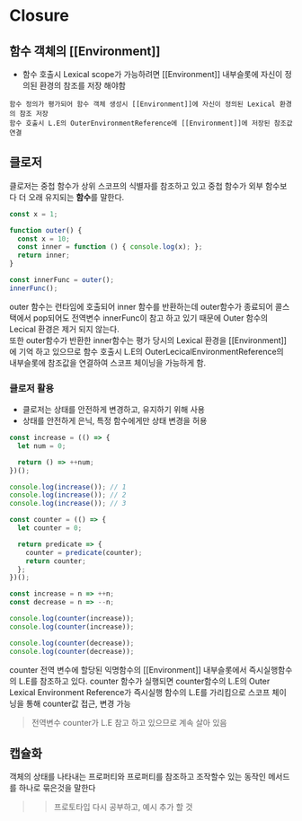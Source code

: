 # Closure

## 함수 객체의 [[Environment]]

- 함수 호출시 Lexical scope가 가능하려면 [[Environment]] 내부슬롯에 자신이 정의된 환경의 참조를 저장 해야함  

```
함수 정의가 평가되어 함수 객체 생성시 [[Environment]]에 자신이 정의된 Lexical 환경의 참조 저장  
함수 호출시 L.E의 OuterEnvironmentReference에 [[Environment]]에 저장된 참조값 연결    
```
## 클로저 
클로저는 중첩 함수가 상위 스코프의 식별자를 참조하고 있고 중첩 함수가 외부 함수보다 더 오래 유지되는 **함수**를 말한다.

``` javascript
const x = 1;

function outer() {
  const x = 10;
  const inner = function () { console.log(x); };
  return inner;
}

const innerFunc = outer();
innerFunc();
```
outer 함수는 런타임에 호출되어 inner 함수를 반환하는데 outer함수가 종료되어 콜스택에서 pop되어도 전역변수 innerFunc이 참고 하고 있기 때문에 Outer 함수의 Lecical 환경은 제거 되지 않는다.  
또한 outer함수가 반환한 inner함수는 평가 당시의 Lexical 환경을 [[Environment]]에 기억 하고 있으므로 함수 호출시 L.E의 OuterLecicalEnvironmentReference의 내부슬롯에 참조값을 연결하여 스코프 체이닝을 가능하게 함.

### 클로저 활용 
- 클로저는 상태를 안전하게 변경하고, 유지하기 위해 사용
- 상태를 안전하게 은닉, 특정 함수에게만 상태 변경을 허용

``` javascript
const increase = (() => {
  let num = 0;

  return () => ++num;
})();

console.log(increase()); // 1
console.log(increase()); // 2
console.log(increase()); // 3
```

``` javascript
const counter = (() => {
  let counter = 0;

  return predicate => {
    counter = predicate(counter);
    return counter;
  };
})();

const increase = n => ++n;
const decrease = n => --n;

console.log(counter(increase));
console.log(counter(increase));

console.log(counter(decrease));
console.log(counter(decrease));

```
counter 전역 변수에 할당된 익명함수의 [[Environment]] 내부슬롯에서 즉시실행함수의 L.E를 참조하고 있다. counter 함수가 실행되면 counter함수의 L.E의 Outer Lexical Environment Reference가 즉시실행 함수의 L.E를 가리킴으로 스코프 체이닝을 통해 counter값 접근, 변경 가능
> 전역변수 counter가 L.E 참고 하고 있으므로 계속 살아 있음 


## 캡슐화

객체의 상태를 나타내는 프로퍼티와 프로퍼티를 참조하고 조작할수 있는 동작인 메서드를 하나로 묶은것을 말한다

>> 프로토타입 다시 공부하고, 예시 추가 할 것 